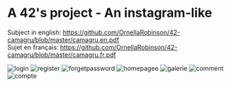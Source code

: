 # A 42's project - An instagram-like

Subject in english: https://github.com/OrnellaRobinson/42-camagru/blob/master/camagru.en.pdf <br />
Sujet en français: https://github.com/OrnellaRobinson/42-camagru/blob/master/camagru.fr.pdf <br />

![login](https://user-images.githubusercontent.com/23618086/35680295-37886ea4-075a-11e8-8724-b3458a821fcc.png)
![register](https://user-images.githubusercontent.com/23618086/35680301-3bed96e0-075a-11e8-85ba-efff47a159cf.png)
![forgetpassword](https://user-images.githubusercontent.com/23618086/35680309-40ebc702-075a-11e8-963d-a8d6a4bbedd4.png)
![homepagee](https://user-images.githubusercontent.com/23618086/35680314-4614cb98-075a-11e8-882b-a5418a69a279.png)
![galerie](https://user-images.githubusercontent.com/23618086/35680336-5b8dfe4a-075a-11e8-90c4-fe899f6a4c42.png)
![comment](https://user-images.githubusercontent.com/23618086/35680379-7296ad62-075a-11e8-8907-eb33b67cde5b.png)
![compte](https://user-images.githubusercontent.com/23618086/35680382-76af2bf4-075a-11e8-9dbc-6886a0928c3f.png)
